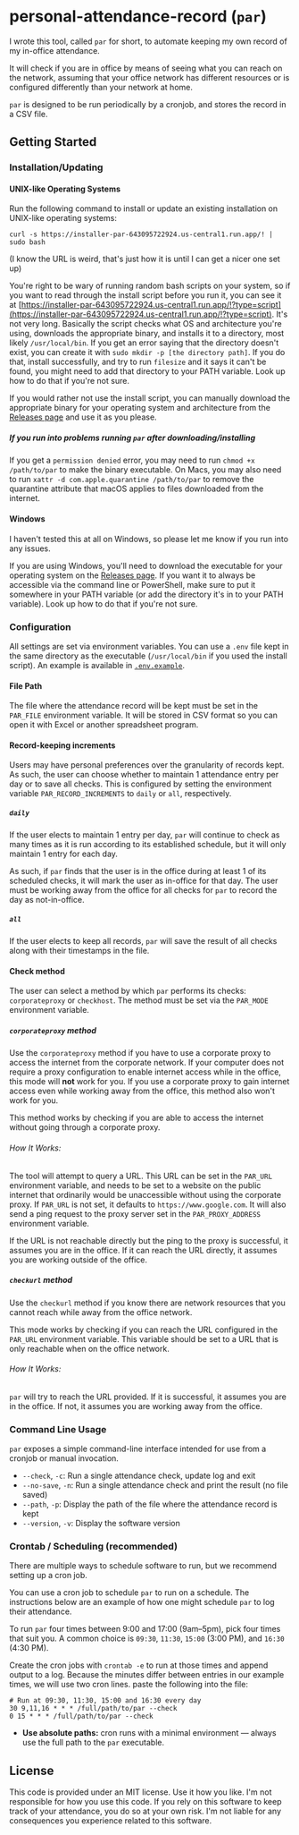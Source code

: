 # personal-attendance-record (`par`)

I wrote this tool, called `par` for short, to automate keeping my own record of my in-office attendance. 

It will check if you are in office by means of seeing what you can reach on the network, assuming that your office network has different resources or is configured differently than your network at home. 

`par` is designed to be run periodically by a cronjob, and stores the record in a CSV file.

## Getting Started

### Installation/Updating

#### UNIX-like Operating Systems

Run the following command to install or update an existing installation on UNIX-like operating systems:

```
curl -s https://installer-par-643095722924.us-central1.run.app/! | sudo bash
```

(I know the URL is weird, that's just how it is until I can get a nicer one set up)

You're right to be wary of running random bash scripts on your system, so if you want to read through the install script before you run it, you can see it at [https://installer-par-643095722924.us-central1.run.app/!?type=script](https://installer-par-643095722924.us-central1.run.app/!?type=script). It's not very long. 
Basically the script checks what OS and architecture you're using, downloads the appropriate binary, and installs it to a directory, most likely `/usr/local/bin`.
If you get an error saying that the directory doesn't exist, you can create it with `sudo mkdir -p [the directory path]`. If you do that, install successfully, 
and try to run `filesize` and it says it can't be found, you might need to add that directory to your PATH variable. Look up how to do that if you're not sure.

If you would rather not use the install script, you can manually download the appropriate binary for your operating system and architecture from the [Releases page](https://github.com/masoncfrancis/personal-attendance-record/releases) and use it as you please.

##### If you run into problems running `par` after downloading/installing

If you get a `permission denied` error, you may need to run `chmod +x /path/to/par` to make the binary executable. On Macs, you may also need to run `xattr -d com.apple.quarantine /path/to/par` to remove the quarantine attribute that macOS applies to files downloaded from the internet.

#### Windows

I haven't tested this at all on Windows, so please let me know if you run into any issues.

If you are using Windows, you'll need to download the executable for your operating system on the [Releases page](https://github.com/masoncfrancis/personal-attendance-record/releases). 
If you want it to always be accessible via the command line or PowerShell, make sure to put it somewhere in your PATH variable (or add the directory it's 
in to your PATH variable). Look up how to do that if you're not sure. 


### Configuration

All settings are set via environment variables. You can use a `.env` file kept in the same directory as the executable (`/usr/local/bin` if you used the install script). An example is available in [`.env.example`](.env.example).

#### File Path

The file where the attendance record will be kept must be set in the `PAR_FILE` environment variable. It will be stored in CSV format so you can open it with Excel or another spreadsheet program. 

#### Record-keeping increments

Users may have personal preferences over the granularity of records kept. As such, the user can choose whether to maintain 1 attendance entry per day or to save all checks. 
This is configured by setting the environment variable `PAR_RECORD_INCREMENTS` to `daily` or `all`, respectively.

##### `daily`

If the user elects to maintain 1 entry per day, `par` will continue to check as many times as it is run according to its established schedule, but it will only maintain 1 entry for each day. 

As such, if `par` finds that the user is in the office during at least 1 of its scheduled checks, it will mark the user as in-office for that day. The user must be working away from the office for all checks for `par` to record the day as not-in-office.

##### `all`

If the user elects to keep all records, `par` will save the result of all checks along with their timestamps in the file. 

#### Check method

The user can select a method by which `par` performs its checks: `corporateproxy` or `checkhost`. The method must be set via the `PAR_MODE` environment variable. 

##### `corporateproxy` method

Use the `corporateproxy` method if you have to use a corporate proxy to access the internet from the corporate network. If your computer does not require a proxy configuration to enable internet access while in the office, this mode will **not** work for you. If you use a corporate proxy to gain internet access even while working away from the office, this method also won't work for you. 

This method works by checking if you are able to access the internet without going through a corporate proxy. 

###### How It Works:

The tool will attempt to query a URL. This URL can be set in the `PAR_URL` environment variable, and needs to be set to a website on the public internet that ordinarily would be unaccessible without using the corporate proxy. If `PAR_URL` is 
not set, it defaults to `https://www.google.com`. It will also send a ping request to the
proxy server set in the `PAR_PROXY_ADDRESS` environment variable. 

If the URL is not reachable directly but the ping to the proxy is successful, it assumes you are in the office. 
If it can reach the URL directly, it assumes you are working outside of the office.

##### `checkurl` method

Use the `checkurl` method if you know there are network resources that you cannot reach while away from the office network.

This mode works by checking if you can reach the URL configured in the `PAR_URL` environment variable. This variable should be set to a URL that is only reachable when on the office network.

###### How It Works:

`par` will try to reach the URL provided. If it is successful, it assumes you are in the office. If not, it assumes you are working away from the office. 


### Command Line Usage

`par` exposes a simple command-line interface intended for use from a cronjob or manual invocation.

- `--check`, `-c`: Run a single attendance check, update log and exit
- `--no-save`, `-n`: Run a single attendance check and print the result (no file saved)
- `--path`, `-p`: Display the path of the file where the attendance record is kept
- `--version`, `-v`: Display the software version


### Crontab / Scheduling (recommended)

There are multiple ways to schedule software to run, but we recommend setting up a cron job. 

You can use a cron job to schedule `par` to run on a schedule. The instructions below are an example of how one might schedule `par` to log their attendance. 

To run `par` four times between 9:00 and 17:00 (9am–5pm), pick four times that suit you. A common choice is `09:30`, `11:30`, `15:00` (3:00 PM), and `16:30` (4:30 PM).

Create the cron jobs with `crontab -e` to run at those times and append output to a log. Because the minutes differ between entries in our example times, we will use two cron lines. paste the following into the file:

```
# Run at 09:30, 11:30, 15:00 and 16:30 every day
30 9,11,16 * * * /full/path/to/par --check
0 15 * * * /full/path/to/par --check
```

- **Use absolute paths:** cron runs with a minimal environment — always use the full path to the `par` executable.

## License

This code is provided under an MIT license. Use it how you like. I'm not responsible for how you use this code. If you rely on this software to keep track of your attendance, you do so at your own risk. I'm not liable for any consequences you experience related to this software.
